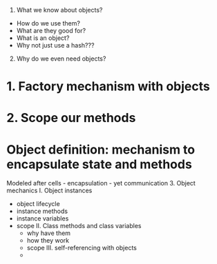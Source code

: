 1. What we know about objects?
  - How do we use them?
  - What are they good for?
  - What is an object?
  - Why not just use a hash???
  
2. Why do we even need objects?
# 1. Factory mechanism with objects
# 2. Scope our methods
# Object definition: mechanism to encapsulate state and methods
  Modeled after cells
    - encapsulation
    - yet communication
3. Object mechanics
  I. Object instances
  - object lifecycle
  - instance methods
  - instance variables
  - scope
  II. Class methods and class variables
    - why have them 
    - how they work
    - scope
  III. self-referencing with objects
    -